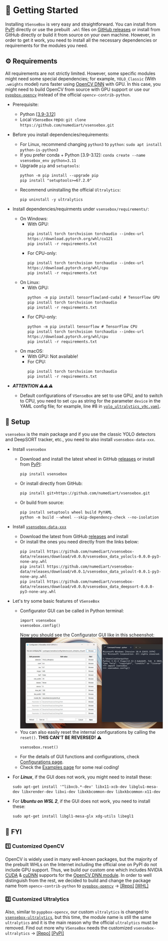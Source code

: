 # 🚀 Getting Started

Installing `VSenseBox` is very easy and straightforward. You can install from [PyPI](https://pypi.org/project/vsensebox/) directly or use the prebuilt `.whl` files on [GitHub releases](https://github.com/numediart/vsensebox/releases) or install from GitHub directly or build it from source on your own machine. However, in order to get it work, you need to install all the necessary dependencies or requirements for the modules you need.

## ⚙️ Requirements

All requirements are not strictly limited. However, some specific modules might need some special dependencies; for example, `YOLO_Classic` (With `.weights` model) runs faster using [OpenCV DNN](https://docs.opencv.org/4.x/d2/d58/tutorial_table_of_content_dnn.html) with GPU. In this case, you might need to build OpenCV from source with GPU support or use our [`pyppbox-opencv`](https://github.com/rathaumons/opencv-for-pyppbox) instead of the official `opencv-contrib-python`.

* Prerequisite: 
  - Python [[3.9-3.12]](https://www.python.org/downloads/)
  - Local `VSenseBox` repo: `git clone https://github.com/numediart/vsensebox.git`

* Before you install dependencies/requirements:
  - For Linux, recommend changing `python3` to `python`: `sudo apt install python-is-python3`
  - If you prefer conda + Python [3.9-3.12]: `conda create --name vsensebox_env python=3.11`
  - Upgrade `pip` and `setuptools`:
    ```
    python -m pip install --upgrade pip
    pip install "setuptools>=67.2.0"
    ```
  - Recommend uninstalling the official `Ultralytics`: 
    ```
    pip uninstall -y ultralytics
    ```

* Install dependencies/requirments under `vsensebox/requirements/`: 
  - On Windows:
    - With GPU:
      ```
      pip install torch torchvision torchaudio --index-url https://download.pytorch.org/whl/cu121
      pip install -r requirements.txt
      ```
    - For CPU-only:
      ```
      pip install torch torchvision torchaudio --index-url https://download.pytorch.org/whl/cpu
      pip install -r requirements.txt
      ```
  - On Linux:
    - With GPU:
      ```
      python -m pip install tensorflow[and-cuda] # TensorFlow GPU
      pip install torch torchvision torchaudio
      pip install -r requirements.txt
      ```
    - For CPU-only:
      ```
      python -m pip install tensorflow # TensorFlow CPU
      pip install torch torchvision torchaudio --index-url https://download.pytorch.org/whl/cpu
      pip install -r requirements.txt
      ```
  - On macOS:
    - With GPU: Not available!
    - For CPU:
      ```
      pip install torch torchvision torchaudio
      pip install -r requirements.txt
      ```

* ***ATTENTION ⚠️⚠️⚠️***
  - Default configurations of `VSenseBox` are set to use GPU, and to switch to CPU, you need to set `cpu` as string for the parameter `device` in the YAML config file; for example, line #8 in [`yolo_ultralytics_v9c.yaml`](https://github.com/numediart/vsensebox/blob/main/vsensebox/config/detectors/yolo_ultralytics_v9c.yaml).


## 💽 Setup

`vsensebox` is the main package and if you use the classic YOLO detectors and DeepSORT tracker, etc., you need to also install `vsensebox-data-xxx`.

* Install `vsensebox`
  - Download and install the latest wheel in GitHub [releases](https://github.com/numediart/vsensebox/releases) or install from [PyPI](https://pypi.org/project/vsensebox/):
    ```
    pip install vsensebox
    ``` 
  - Or install directly from GitHub:
    ```
    pip install git+https://github.com/numediart/vsensebox.git
    ```
  - Or build from source:
    ```
    pip install setuptools wheel build PyYAML
    python -m build --wheel --skip-dependency-check --no-isolation
    ```

* Install [`vsensebox-data-xxx`](https://github.com/numediart/vsensebox-data/)
  - Download the latest from GitHub [releases](https://github.com/numediart/vsensebox-data/releases) and install
  - Or install the ones you need directly from the links below:
    ```
    pip install https://github.com/numediart/vsensebox-data/releases/download/v0.0.0/vsensebox_data_yolocls-0.0.0-py3-none-any.whl
    pip install https://github.com/numediart/vsensebox-data/releases/download/v0.0.1/vsensebox_data_yoloult-0.0.1-py3-none-any.whl
    pip install https://github.com/numediart/vsensebox-data/releases/download/v0.0.0/vsensebox_data_deepsort-0.0.0-py3-none-any.whl
    ```

* Let's try some basic features of `VSenseBox`
  - Configurator GUI can be called in Python terminal:
    ```
    import vsensebox
    vsensebox.config()
    ```
    Now you should see the Configurator GUI like in this scheenshot:
    <img src="https://raw.githubusercontent.com/rathaROG/screenshot/master/VSenseBox/vsensebox_config_gui.jpg">
  - You can also easily reset the internal configurations by calling the `reset()`. **THIS CAN'T BE REVERSED!** ⚠️
    ```
    vsensebox.reset()
    ```
  - For the details of GUI functions and configurations, check [Configurations page](https://numediart.github.io/vsensebox/vsensebox/config.html).
  - Check the [Examples page](https://numediart.github.io/vsensebox/examples.html) for some real coding!
* For ***Linux***, if the GUI does not work, you might need to install these:
  ```
  sudo apt-get install '^libxcb.*-dev' libx11-xcb-dev libglu1-mesa-dev libxrender-dev libxi-dev libxkbcommon-dev libxkbcommon-x11-dev
  ```
* For ***Ubuntu on WSL 2***, if the GUI does not work, you need to install these:
  ```
  sudo apt-get install libgl1-mesa-glx xdg-utils libegl1
  ```

## 📢 FYI

### 1️⃣ Customized OpenCV

OpenCV is widely used in many well-known packages, but the majority of the prebuilt WHLs on the Internet including the official one on PyPI do not include GPU support. Thus, we build our custom one which includes NVIDIA [CUDA](https://developer.nvidia.com/cuda-downloads) & [cuDNN](https://developer.nvidia.com/rdp/cudnn-download) supports for the [OpenCV DNN module](https://docs.opencv.org/4.x/d2/d58/tutorial_table_of_content_dnn.html). In order to well distinguish from the rest, we decided to build and change the package name from `opencv-contrib-python` to [`pyppbox-opencv`](https://github.com/rathaumons/opencv-for-pyppbox) -> [[Repo]](https://github.com/rathaumons/opencv-for-pyppbox) [[WHL]](https://github.com/rathaumons/opencv-for-pyppbox/releases)

### 2️⃣ Customized Ultralytics

Also, similar to `pyppbox-opencv`, our custom `ultralytics` is changed to [`vsensebox-ultralytics`](https://github.com/numediart/ultralytics-for-vsensebox), but this time, the module name is still the same `ultralytics` and it is the main reason why the official `ultralytics` must be removed. Find out more why `VSenseBox` needs the customized `vsensebox-ultralytics` -> [[Repo]](https://github.com/numediart/ultralytics-for-vsensebox) [[PyPI]](https://pypi.org/project/vsensebox-ultralytics/)
